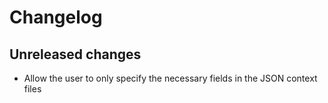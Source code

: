 # Changelog

## Unreleased changes
- Allow the user to only specify the necessary fields in the JSON context files
